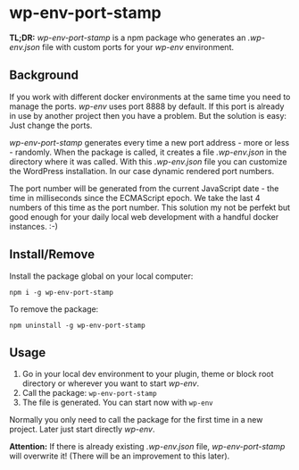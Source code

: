 # wp-env-port-stamp

**TL;DR:** *wp-env-port-stamp* is a npm package who generates an *.wp-env.json* file with custom ports for your *wp-env* environment.

## Background

If you work with different docker environments at the same time you need to manage the ports. *wp-env* uses port 8888 by default. If this port is already in use by another project then you have a problem. But the solution is easy: Just change the ports. 

*wp-env-port-stamp* generates every time a new port address - more or less - randomly. When the package is called, it creates a file *.wp-env.json* in the directory where it was called. With this *.wp-env.json* file you can customize the WordPress installation. In our case dynamic rendered port numbers.

The port number will be generated from the current JavaScript date - the time in milliseconds since the ECMAScript epoch. We take the last 4 numbers of this time as the port number. This solution my not be perfekt but good enough for your daily local web development with a handful docker instances. :-)

## Install/Remove

Install the package global on your local computer:

```
npm i -g wp-env-port-stamp
```

To remove the package:

```
npm uninstall -g wp-env-port-stamp
```

## Usage

1. Go in your local dev environment to your plugin, theme or block root directory or wherever you want to start *wp-env*.
2. Call the package: `wp-env-port-stamp`
3. The file is generated. You can start now with `wp-env`

Normally you only need to call the package for the first time in a new project. Later just start directly *wp-env*.

**Attention:** If there is already existing *.wp-env.json* file, *wp-env-port-stamp* will overwrite it! (There will be an improvement to this later).
